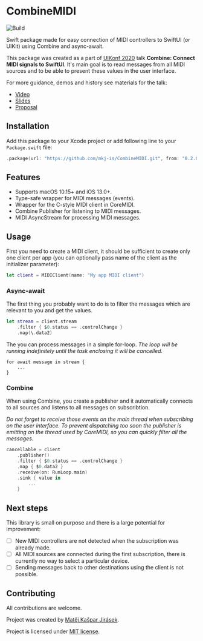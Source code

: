 # CombineMIDI

![Build](https://github.com/mkj-is/CombineMIDI/workflows/Build/badge.svg)

Swift package made for easy connection of MIDI controllers to SwiftUI
(or UIKit) using Combine and async-await.

This package was created as a part of [UIKonf 2020](https://uikonf.com)
talk **Combine: Connect MIDI signals to SwiftUI**.
It's main goal is to read messages from all MIDI sources
and to be able to present these values in the user interface.

For more guidance, demos and history see materials for the talk:

- [Video](https://youtu.be/2jTtqoYwQF0)
- [Slides](https://speakerdeck.com/mkj/combine-connect-midi-signals-to-swiftui)
- [Proposal](Proposal.md)

## Installation

Add this package to your Xcode project or add following line
to your `Package.swift` file:

```swift
.package(url: "https://github.com/mkj-is/CombineMIDI.git", from: "0.2.0")
```

## Features

- Supports macOS 10.15+ and iOS 13.0+.
- Type-safe wrapper for MIDI messages (events).
- Wrapper for the C-style MIDI client in CoreMIDI.
- Combine Publisher for listening to MIDI messages.
- MIDI AsyncStream for processing MIDI messages.

## Usage

First you need to create a MIDI client, it should be sufficient to create
only one client per app
(you can optionally pass name of the client as the initializer parameter):

```swift
let client = MIDIClient(name: "My app MIDI client")
```

### Async-await

The first thing you probably want to do is to filter the messages
which are relevant to you and get the values.

```swift
let stream = client.stream
    .filter { $0.status == .controlChange }
    .map(\.data2)
```

The you can process messages in a simple for-loop.
*The loop will be running indefinitely until the task
enclosing it will be cancelled.*

```
for await message in stream {
    ...
}
```

### Combine

When using Combine, you create a publisher and it automatically connects
to all sources and listens to all messages on subscribtion.

*Do not forget to receive those events on the main thread when subscribing
on the user interface. To prevent dispatching too soon the publisher is
emitting on the thread used by CoreMIDI, so you can quickly filter all
the messages.*

```swift
cancellable = client
    .publisher()
    .filter { $0.status == .controlChange }
    .map { $0.data2 }
    .receive(on: RunLoop.main)
    .sink { value in
        ...
    }
```

## Next steps

This library is small on purpose and there is a large potential for improvement:

- [ ] New MIDI controllers are not detected when the subscription was already made.
- [ ] All MIDI sources are connected during the first subscription,
      there is currently no way to select a particular device.
- [ ] Sending messages back to other destinations using the client is not possible.

## Contributing

All contributions are welcome.

Project was created by [Matěj Kašpar Jirásek](https://twitter.com/mkj_is).

Project is licensed under [MIT license](LICENSE).
